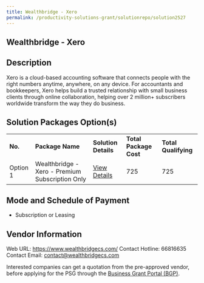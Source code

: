 ```yaml
---
title: Wealthbridge - Xero
permalink: /productivity-solutions-grant/solutionrepo/solution2527
---
```


## Wealthbridge - Xero

## Description

Xero is a cloud-based accounting software that connects people with the right numbers anytime, anywhere, on any device. For accountants and bookkeepers, Xero helps build a trusted relationship with small business clients through online collaboration, helping over 2 million+ subscribers worldwide transform the way they do business.

## Solution Packages Option(s)

<table>
<tr>
<td><b>No.</b></td>
<td><b>Package Name</b></td>
<td><b>Solution Details</b></td>
<td><b>Total Package Cost</b></td>
<td><b>Total Qualifying</b></td>
</tr>
<tr>
<td>Option 1</td>
<td>Wealthbridge - Xero  - Premium Subscription Only</td>
<td><a href='https://www.gobusiness.gov.sg/images/psg/Wealthbridge_20210012_Desensitised_Annex_3_Part_2.pdf'>View Details</a></td>
<td>725</td>
<td>725</td>
</tr>
</table>

## Mode and Schedule of Payment

 - Subscription or Leasing

## Vendor Information

 Web URL: https://www.wealthbridgecs.com/ 
Contact Hotline: 66816635 
Contact Email: contact@wealthbridgecs.com 


Interested companies can get a quotation from the pre-approved vendor, before applying for the PSG through the <a href='https://www.businessgrants.gov.sg/'>Business Grant Portal (BGP)</a>.
<script src="/jquery/resize-tables.js"></script>
